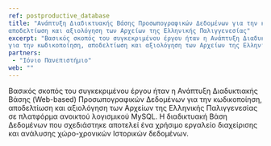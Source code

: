 ```yaml
---
ref: postproductive_database
title: "Ανάπτυξη Διαδικτυακής Βάσης Προσωπογραφικών Δεδομένων για την κωδικοποίηση,
αποδελτίωση και αξιολόγηση των Αρχείων της Ελληνικής Παλιγγενεσίας"
excerpt: "Βασικός σκοπός του συγκεκριμένου έργου ήταν η Ανάπτυξη Διαδυκτιακής Βάσης (Web-based) Προσωπογραφικών Δεδομένων 
για την κωδικοποίηση, αποδελτίωση και αξιολόγηση των Αρχείων της Ελληνικής Παλιγγενεσίας σε πλατφόρμα ανοικτού λογισμικού MySQL."
partners:
 - "Ιόνιο Πανεπιστήμιο"
web: ""
---
```


Βασικός σκοπός του συγκεκριμένου έργου ήταν η Ανάπτυξη Διαδυκτιακής Βάσης (Web-based) Προσωπογραφικών Δεδομένων για την 
κωδικοποίηση, αποδελτίωση και αξιολόγηση των Αρχείων της Ελληνικής Παλιγγενεσίας σε πλατφόρμα ανοικτού λογισμικού MySQL.
Η διαδικτυακή Βάση Δεδομένων που σχεδιάστηκε αποτελεί ένα χρήσιμο εργαλείο διαχείρισης και ανάλυσης χώρο-χρονικών Ιστορικών
δεδομένων.

